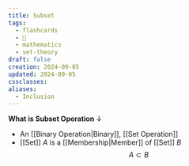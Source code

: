 ```yaml
---
title: Subset
tags:
  - flashcards
  - 🌱
  - mathematics
  - set-theory
draft: false
creation: 2024-09-05
updated: 2024-09-05
cssclasses: 
aliases:
  - Inclusion
---
```

**What is Subset Operation**
↓
- An [[Binary Operation|Binary]], [[Set Operation]]
- [[Set]] $A$ is a [[Membership|Member]] of [[Set]] $B$
$$A \subset B$$
<!--SR:!2024-12-13,4,270-->
